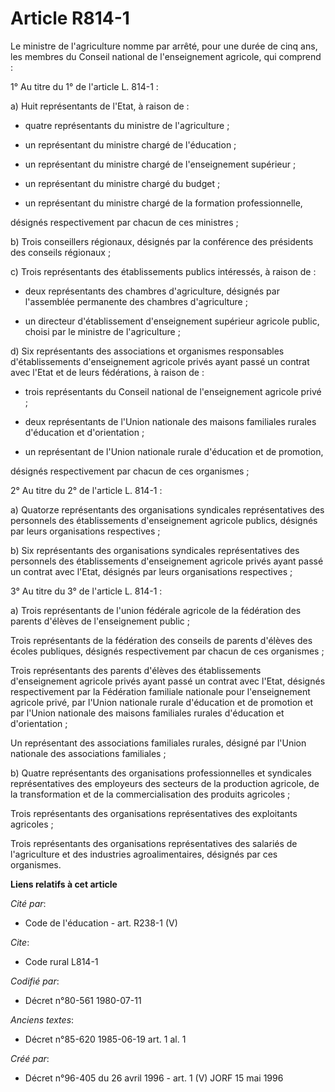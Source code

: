 # Article R814-1

Le ministre de l'agriculture nomme par arrêté, pour une durée de cinq ans, les membres du Conseil national de l'enseignement
agricole, qui comprend :

1° Au titre du 1° de l'article L. 814-1 :

a) Huit représentants de l'Etat, à raison de :

- quatre représentants du ministre de l'agriculture ;

- un représentant du ministre chargé de l'éducation ;

- un représentant du ministre chargé de l'enseignement supérieur ;

- un représentant du ministre chargé du budget ;

- un représentant du ministre chargé de la formation professionnelle,

désignés respectivement par chacun de ces ministres ;

b) Trois conseillers régionaux, désignés par la conférence des présidents des conseils régionaux ;

c) Trois représentants des établissements publics intéressés, à raison de :

- deux représentants des chambres d'agriculture, désignés par l'assemblée permanente des chambres d'agriculture ;

- un directeur d'établissement d'enseignement supérieur agricole public, choisi par le ministre de l'agriculture ;

d) Six représentants des associations et organismes responsables d'établissements d'enseignement agricole privés ayant passé
un contrat avec l'Etat et de leurs fédérations, à raison de :

- trois représentants du Conseil national de l'enseignement agricole privé ;

- deux représentants de l'Union nationale des maisons familiales rurales d'éducation et d'orientation ;

- un représentant de l'Union nationale rurale d'éducation et de promotion,

désignés respectivement par chacun de ces organismes ;

2° Au titre du 2° de l'article L. 814-1 :

a) Quatorze représentants des organisations syndicales représentatives des personnels des établissements d'enseignement
agricole publics, désignés par leurs organisations respectives ;

b) Six représentants des organisations syndicales représentatives des personnels des établissements d'enseignement agricole
privés ayant passé un contrat avec l'Etat, désignés par leurs organisations respectives ;

3° Au titre du 3° de l'article L. 814-1 :

a) Trois représentants de l'union fédérale agricole de la fédération des parents d'élèves de l'enseignement public ;

Trois représentants de la fédération des conseils de parents d'élèves des écoles publiques, désignés respectivement par
chacun de ces organismes ;

Trois représentants des parents d'élèves des établissements d'enseignement agricole privés ayant passé un contrat avec
l'Etat, désignés respectivement par la Fédération familiale nationale pour l'enseignement agricole privé, par l'Union
nationale rurale d'éducation et de promotion et par l'Union nationale des maisons familiales rurales d'éducation et
d'orientation ;

Un représentant des associations familiales rurales, désigné par l'Union nationale des associations familiales ;

b) Quatre représentants des organisations professionnelles et syndicales représentatives des employeurs des secteurs de la
production agricole, de la transformation et de la commercialisation des produits agricoles ;

Trois représentants des organisations représentatives des exploitants agricoles ;

Trois représentants des organisations représentatives des salariés de l'agriculture et des industries agroalimentaires,
désignés par ces organismes.

**Liens relatifs à cet article**

_Cité par_:

  - Code de l'éducation - art. R238-1 (V)

_Cite_:

  - Code rural L814-1

_Codifié par_:

  - Décret n°80-561 1980-07-11

_Anciens textes_:

  - Décret n°85-620 1985-06-19 art. 1 al. 1

_Créé par_:

  - Décret n°96-405 du 26 avril 1996 - art. 1 (V) JORF 15 mai 1996
